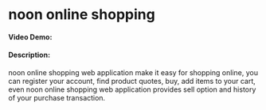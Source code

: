 # noon online shopping
#### Video Demo:  <URL HERE>
#### Description:
noon online shopping web application make it easy for shopping online,
you can register your account, find product quotes, buy, add items to your cart,
even noon online shopping web application provides sell option and history of your purchase transaction.
